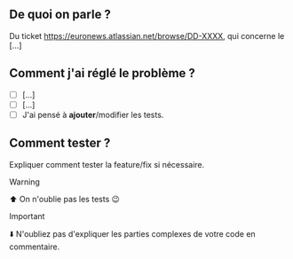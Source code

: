 ## De quoi on parle ?

Du ticket https://euronews.atlassian.net/browse/DD-XXXX, qui concerne le [...]

## Comment j'ai réglé le problème ?

-   [ ] [...]
-   [ ] [...]
-   [ ] J'ai pensé à **ajouter**/modifier les tests.

## Comment tester ?

Expliquer comment tester la feature/fix si nécessaire.

> [!WARNING]
> ⬆️ On n'oublie pas les tests 😉

> [!IMPORTANT]
> ⬇️ N'oubliez pas d'expliquer les parties complexes de votre code en commentaire.
